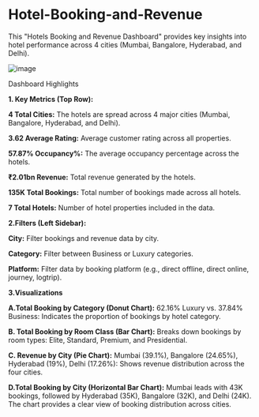 # Hotel-Booking-and-Revenue

This "Hotels Booking and Revenue Dashboard" provides key insights into hotel performance across 4 cities (Mumbai, Bangalore, Hyderabad, and Delhi).


![image](https://github.com/user-attachments/assets/52377021-9c60-4713-8aba-1725d899ea1d)

Dashboard Highlights

**1. Key Metrics (Top Row):**

 **4 Total Cities:** The hotels are spread across 4 major cities (Mumbai, Bangalore, Hyderabad, and Delhi).
 
  **3.62 Average Rating:** Average customer rating across all properties.
  
  **57.87% Occupancy%:** The average occupancy percentage across the hotels.
  
  **₹2.01bn Revenue:** Total revenue generated by the hotels.
  
  **135K Total Bookings:** Total number of bookings made across all hotels.
  
  **7 Total Hotels:** Number of hotel properties included in the data.

**2.Filters (Left Sidebar):**

  **City:** Filter bookings and revenue data by city.
  
  **Category:** Filter between Business or Luxury categories.
  
  **Platform:** Filter data by booking platform (e.g., direct offline, direct online, journey, logtrip).

**3.Visualizations**

  **A.Total Booking by Category (Donut Chart):**
    62.16% Luxury vs. 37.84% Business: Indicates the proportion of bookings by hotel category.
  
  **B. Total Booking by Room Class (Bar Chart):**
    Breaks down bookings by room types:
    Elite, Standard, Premium, and Presidential.

  **C. Revenue by City (Pie Chart):**
    Mumbai (39.1%), Bangalore (24.65%), Hyderabad (19%), Delhi (17.26%): Shows revenue distribution across the four cities.
    
  **D.Total Booking by City (Horizontal Bar Chart):**
    Mumbai leads with 43K bookings, followed by Hyderabad (35K), Bangalore (32K), and Delhi (24K).
    The chart provides a clear view of booking distribution across cities.
